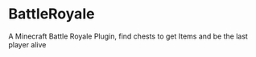 # BattleRoyale
A Minecraft Battle Royale Plugin, find chests to get Items and be the last player alive
